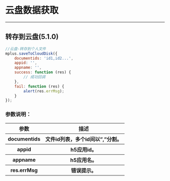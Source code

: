# 云盘数据获取

---

<h2 id="cid_0">转存到云盘(5.1.0)</h2>

```JavaScript
//云盘-转存到个人文件
mplus.saveToCloudDisk({
    documentids: 'id1,id2...', 
    appid: '', 
    appname: '', 
    success: function (res) {
      	// 成功回调	
    },
    fail: function (res) {
        alert(res.errMsg);
    }
});

```
### 参数说明：

<table>
  <tr>
    <th>参数</th>
    <th>描述</th>
  </tr>
  <tr>
    <th>documentids</th>
    <th>文件id列表，多个id间以”,”分割。</th>
  </tr>
  <tr>
    <th>appid</th>
    <th>h5应用id。</th>
  </tr>
  <tr>
    <th>appname</th>
    <th>h5应用名。</th>
  </tr>
  <tr>
    <th>res.errMsg</th>
    <th>错误提示。</th>
  </tr>
</table>

